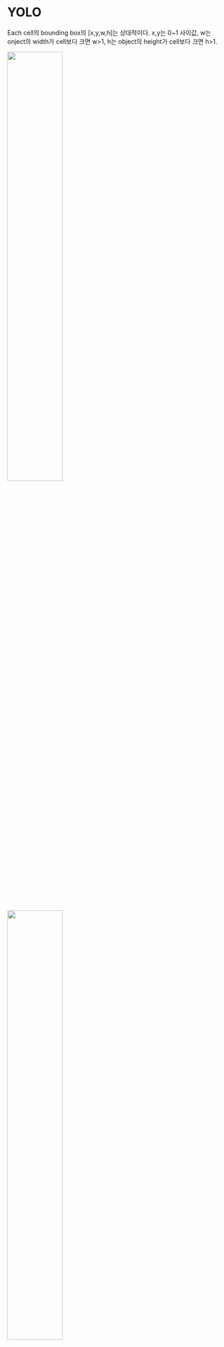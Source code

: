 # YOLO

Each cell의 bounding box의 [x,y,w,h]는 상대적이다. x,y는 0~1 사이값, w는 onject의 width가 cell보다 크면 w>1, h는 object의 height가 cell보다 크면 h>1.

<img src="https://github.com/hyeseongkim0/YOLO/blob/main/images/RelativeBoundingbox.JPG" width="50%">

<img src="https://github.com/hyeseongkim0/YOLO/blob/main/images/labelcell.JPG" width="50%">

<img src="https://github.com/hyeseongkim0/YOLO/blob/main/images/predcell.JPG" width="50%">

Predictions will look very similar, but we will output two bounding boxes.

Prediction은 Wide와 tall에 따른 2개의 다른 bounding boxes를 출력하기 때문에  1 probability score + bounding box(4 parameters)가 2개이다.

<img src="https://github.com/hyeseongkim0/YOLO/blob/main/images/predcell.JPG" width="50%">

#### 20 different classes + 1 probability score + bounding box(x,y,w,h : 4 parameters) ==> 25

#### 20 different classes + 2 * (1 probability score + bounding box(x,y,w,h : 4 parameters)) ==> 30

<img src="https://github.com/hyeseongkim0/YOLO/blob/main/images/target_prediction.JPG" width="50%">

#### torch.flatten -> start_dim=1 ; (B, C, W, H)에서 Batch는 a number of examples이므로 제외하고 C,W,H차원으로 Flatten

<img src="https://github.com/hyeseongkim0/YOLO/blob/main/images/start_dim=1.JPG" width="80%">

#### Architecture config로 모델설계하기, if문으로 dtype에 따라 레이어 구성하기

<img src="https://github.com/hyeseongkim0/YOLO/blob/main/images/config.JPG" width="80%">

<img src="https://github.com/hyeseongkim0/YOLO/blob/main/images/config2model.JPG" width="80%">

최종적으로 nn.Sequential에 *를 사용하여 list안에 들어있는 모든 Layers들을 Unpack

<img src="https://github.com/hyeseongkim0/YOLO/blob/main/images/unpacklayers.JPG" width="80%">

#### 0~19 class, 20번째 index=class probability, class probability를 indexing하면 차원이 하나 줄어들기 때문에 이를 다시 복원하기 위해 unsqueeze(3)을 해준다.

<img src="https://github.com/hyeseongkim0/YOLO/blob/main/images/Yolo_Loss.JPG" width="80%">

..., 2:4 meaning

<img src="https://github.com/hyeseongkim0/YOLO/blob/main/images/dotdotdot.JPG" width="80%">
